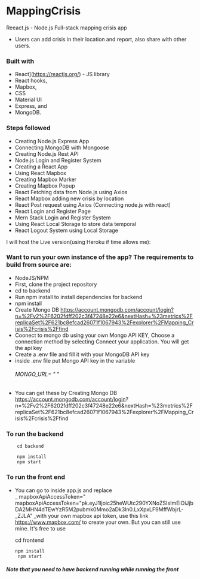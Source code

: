 ﻿# MappingCrisis




Reeact.js - Node.js Full-stack mapping crisis app 

- Users can add crisis in their location and report, also share with other users.


### Built with
- React](https://reactjs.org/) - JS library
- React hooks,
- Mapbox, 
- CSS
- Material UI
- Express, 
and 
- MongoDB. 

### Steps followed
- Creating Node.js Express App
- Connecting MongoDB with Mongoose
- Creating Node.js Rest API
- Node.js Login and Register System
-  Creating a React App
- Using React Mapbox 
- Creating Mapbox Marker
- Creating Mapbox Popup
- React Fetching data from Node.js using Axios
- React Mapbox adding new crisis by location
- React Post request using Axios (Connecting node.js with react)
- React Login and Register Page
- Mern Stack Login and Register System
- Using React Local Storage to store data temporal
- React Logout System using Local Storage



I will host the Live version(using Heroku if time allows me):




### Want to run your own instance of the app?  The requirements to build from source are:

- NodeJS/NPM
- First, clone the project repository
- cd to backend
- Run npm install 
to install dependencies for backend
- npm install
- Create Mongo DB https://account.mongodb.com/account/login?n=%2Fv2%2F6202fdff202c3f47248e22e6&nextHash=%23metrics%2FreplicaSet%2F621bc8efcad26071f1067943%2Fexplorer%2FMapping_Crisis%2Fcrisis%2Ffind
- Coonect to mongo db using your own Mongo API KEY,  Choose a connection method by selecting Connect your application. You will get the api key 
- Create a .env file and fill it with your MongoDB API key
- inside .env file put Mongo API key in the variable
    ###### MONGO_URL= "  "
- You can get these by
     Creating Mongo DB https://account.mongodb.com/account/login?       n=%2Fv2%2F6202fdff202c3f47248e22e6&nextHash=%23metrics%2FreplicaSet%2F621bc8efcad26071f1067943%2Fexplorer%2FMapping_Crisis%2Fcrisis%2Ffind
     
 ### To run the backend
       
        cd backend
   
        npm install
        npm start



### To run the front end
  - You can go to inside app.js 
   and replace  
   _ mapboxApiAccessToken=" mapboxApiAccessToken="pk.eyJ1Ijoic25heWUtc290YXNoZSIsImEiOiJjbDA2MHN4dTEwYzR5M2pubmk0Mmo2aDk3In0.LxXpxLF9MffWbjrL-_ZJLA" 
     _with your own mapbox api token, use this link https://www.mapbox.com/ to create your own. But you can still use mine. It's free to use
     
      cd frontend


        npm install
         npm start

##### Note that you need to have backend running while running the front






